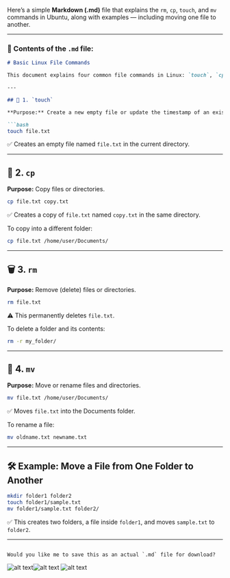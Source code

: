 Here’s a simple **Markdown (.md)** file that explains the `rm`, `cp`, `touch`, and `mv` commands in Ubuntu, along with examples — including moving one file to another.

---

### 📄 Contents of the `.md` file:

````markdown
# Basic Linux File Commands

This document explains four common file commands in Linux: `touch`, `cp`, `rm`, and `mv`, along with simple examples.

---

## 📁 1. `touch`

**Purpose:** Create a new empty file or update the timestamp of an existing one.

```bash
touch file.txt
````

✅ Creates an empty file named `file.txt` in the current directory.

---

## 📁 2. `cp`

**Purpose:** Copy files or directories.

```bash
cp file.txt copy.txt
```

✅ Creates a copy of `file.txt` named `copy.txt` in the same directory.

To copy into a different folder:

```bash
cp file.txt /home/user/Documents/
```

---

## 🗑️ 3. `rm`

**Purpose:** Remove (delete) files or directories.

```bash
rm file.txt
```

⚠️ This permanently deletes `file.txt`.

To delete a folder and its contents:

```bash
rm -r my_folder/
```

---

## 🚚 4. `mv`

**Purpose:** Move or rename files and directories.

```bash
mv file.txt /home/user/Documents/
```

✅ Moves `file.txt` into the Documents folder.

To rename a file:

```bash
mv oldname.txt newname.txt
```

---

## 🛠️ Example: Move a File from One Folder to Another

```bash
mkdir folder1 folder2
touch folder1/sample.txt
mv folder1/sample.txt folder2/
```

✅ This creates two folders, a file inside `folder1`, and moves `sample.txt` to `folder2`.

---

```

Would you like me to save this as an actual `.md` file for download?
```
![alt text](image-3.png)![alt text](image-4.png)
![alt text](image-5.png)

